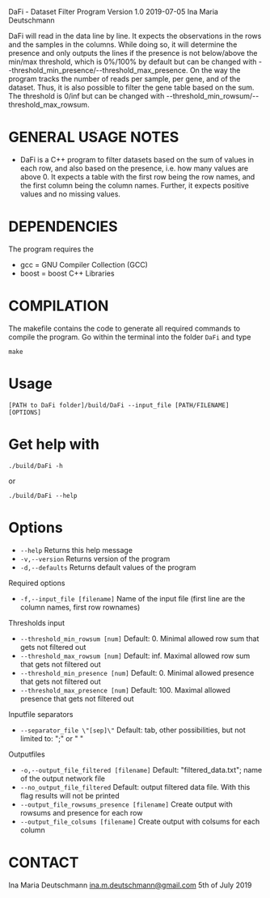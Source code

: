 DaFi - Dataset Filter Program
Version 1.0
2019-07-05
Ina Maria Deutschmann

DaFi will read in the data line by line. It expects the observations in the rows and the samples in the columns. While doing so, it will determine the presence and only outputs the lines if the presence is not below/above the min/max threshold, which is 0%/100% by default but can be changed with --threshold_min_presence/--threshold_max_presence. On the way the program tracks the number of reads per sample, per gene, and of the dataset. Thus, it is also possible to filter the gene table based on the sum. The threshold is 0/inf but can be changed with --threshold_min_rowsum/--threshold_max_rowsum.

# GENERAL USAGE NOTES
- DaFi is a C++ program to filter datasets based on the sum of values in each row, and also based on the presence, i.e. how many values are above 0. It expects a table with the first row being the row names, and the first column being the column names. Further, it expects positive values and no missing values.

# DEPENDENCIES
The program requires the 
- gcc = GNU Compiler Collection (GCC)
- boost = boost C++ Libraries

# COMPILATION
The makefile contains the code to generate all required commands to compile the program. Go within the terminal into the folder `DaFi` and type
```
make
```

# Usage
```
[PATH to DaFi folder]/build/DaFi --input_file [PATH/FILENAME] [OPTIONS]
```

# Get help with
```
./build/DaFi -h
```
or
```
./build/DaFi --help
```

# Options
- `--help` Returns this help message
- `-v,--version` Returns version of the program
- `-d,--defaults` Returns default values of the program

Required options
- `-f,--input_file [filename]` Name of the input file (first line are the column names, first row rownames)

Thresholds input
- `--threshold_min_rowsum [num]` Default: 0. Minimal allowed row sum that gets not filtered out
- `--threshold_max_rowsum [num]` Default: inf. Maximal allowed row sum that gets not filtered out
- `--threshold_min_presence [num]` Default: 0. Minimal allowed presence that gets not filtered out
- `--threshold_max_presence [num]` Default: 100. Maximal allowed presence that gets not filtered out

Inputfile separators
- `--separator_file \"[sep]\"` Default: tab, other possibilities, but not limited to: \";\" or \" \"

Outputfiles
- `-o,--output_file_filtered [filename]` Default: \"filtered_data.txt\"; name of the output network file
- `--no_output_file_filtered` Default: output filtered data file. With this flag results will not be printed
- `--output_file_rowsums_presence [filename]` Create output with rowsums and presence for each row
- `--output_file_colsums [filename]` Create output with colsums for each column

# CONTACT
Ina Maria Deutschmann
ina.m.deutschmann@gmail.com
5th of July 2019